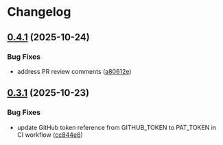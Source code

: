 # Changelog

## [0.4.1](https://github.com/pavelzbornik/whisperX-FastAPI/compare/v0.4.0...v0.4.1) (2025-10-24)

### Bug Fixes

* address PR review comments ([a80612e](https://github.com/pavelzbornik/whisperX-FastAPI/commit/a80612e841b4eb4850d23de60b425d91e5fffb6e))

## [0.3.1](https://github.com/pavelzbornik/whisperX-FastAPI/compare/v0.3.0...v0.3.1) (2025-10-23)

### Bug Fixes

* update GitHub token reference from GITHUB_TOKEN to PAT_TOKEN in CI workflow ([cc844e6](https://github.com/pavelzbornik/whisperX-FastAPI/commit/cc844e6f9f8a4c73deecbcec51d4f1a0243aa9ce))
